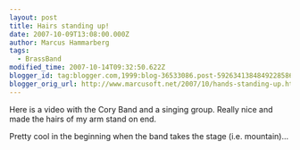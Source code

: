 ```yaml
---
layout: post
title: Hairs standing up!
date: 2007-10-09T13:08:00.000Z
author: Marcus Hammarberg
tags:
  - BrassBand
modified_time: 2007-10-14T09:32:50.622Z
blogger_id: tag:blogger.com,1999:blog-36533086.post-5926341384849228586
blogger_orig_url: http://www.marcusoft.net/2007/10/hands-standing-up.html
---
```


Here is a
video with the Cory Band and a singing group. Really nice and made the
hairs of my arm stand on end.

Pretty cool in the beginning when the band takes the stage (i.e.
mountain)...
